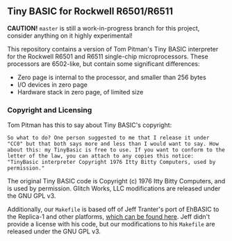 Tiny BASIC for Rockwell R6501/R6511
-----------------------------------

**CAUTION!** `master` is still a work-in-progress branch for this project, consider anything on it highly experimental!

This repository contains a version of Tom Pitman's Tiny BASIC interpreter for the Rockwell R6501 and R6511 single-chip microprocessors. These processors are 6502-like, but contain some significant differences:

* Zero page is internal to the processor, and smaller than 256 bytes
* I/O devices in zero page
* Hardware stack in zero page, of limited size

### Copyright and Licensing

Tom Pitman has this to say about Tiny BASIC's copyright:

```
So what to do? One person suggested to me that I release it under "CC0" but that both says more and less than I would want to say. How about this: my TinyBasic is free to use. If you want to conform to the letter of the law, you can attach to any copies this notice: "TinyBasic interpreter Copyright 1976 Itty Bitty Computers, used by permission." 
```

The original Tiny BASIC code is Copyright (c) 1976 Itty Bitty Computers, and is used by permission. Glitch Works, LLC modifications are released under the GNU GPL v3.

Additionally, our `Makefile` is based off of Jeff Tranter's port of EhBASIC to the Replica-1 and other platforms, [which can be found here](https://github.com/jefftranter/6502/tree/master/asm/ehbasic). Jeff didn't provide a license with his code, but our modifications to his `Makefile` are released under the GNU GPL v3.
